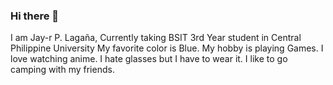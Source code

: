 ### Hi there 👋
I am Jay-r P. Lagaña, Currently taking BSIT 3rd Year student in Central Philippine University
My favorite color is Blue.
My hobby is playing Games.
I love watching anime.
I hate glasses but I have to wear it.
I like to go camping with my friends.
